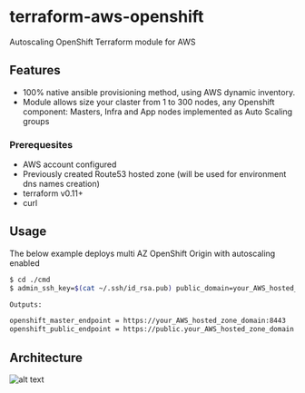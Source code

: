 # terraform-aws-openshift 

Autoscaling OpenShift Terraform module for AWS

## Features
* 100% native ansible provisioning method, using AWS dynamic inventory.
* Module allows size your claster from 1 to 300 nodes, any Openshift component: Masters, Infra and App nodes implemented as Auto Scaling groups

### Prerequesites
* AWS account configured
* Previously created Route53 hosted zone (will be used for environment dns names creation)
* terraform v0.11+
* curl

## Usage

The below example deploys multi AZ OpenShift Origin with autoscaling enabled

```bash
$ cd ./cmd
$ admin_ssh_key=$(cat ~/.ssh/id_rsa.pub) public_domain=your_AWS_hosted_zone_domain make -e

Outputs:

openshift_master_endpoint = https://your_AWS_hosted_zone_domain:8443
openshift_public_endpoint = https://public.your_AWS_hosted_zone_domain
```

## Architecture

 ![alt text](https://blog.openshift.com/wp-content/uploads/refarch-ocp-on-aws-v3.png "Origin")


